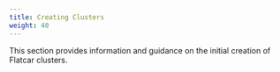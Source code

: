 ```yaml
---
title: Creating Clusters
weight: 40
---
```


This section provides information and guidance on the initial creation of Flatcar clusters.
